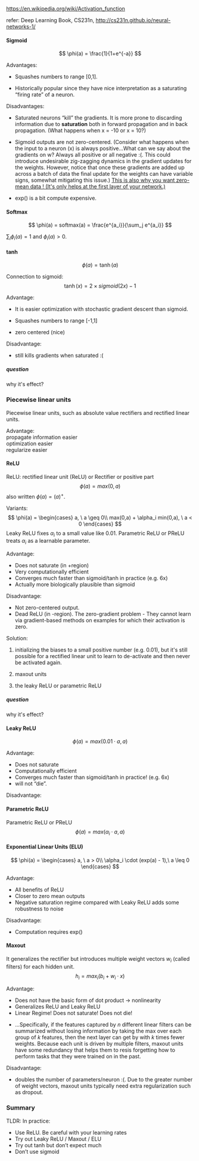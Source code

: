 https://en.wikipedia.org/wiki/Activation_function

refer: Deep Learning Book, CS231n, http://cs231n.github.io/neural-networks-1/



#### Sigmoid

$$
\phi(a) = \frac{1}{1+e^{-a}}
$$

Advantages:

+ Squashes numbers to range [0,1].

+ Historically popular since they have nice interpretation as a saturating “firing rate” of a neuron.

Disadvantages:

+ Saturated neurons “kill” the gradients. It is more prone to discarding information due to **saturation** both in forward propagation and in back propagation. (What happens when x = -10 or x = 10?)

+ Sigmoid outputs are not zero-centered. (Consider what happens when the input to a neuron (x) is always positive...What can we say about the gradients on w? Always all positive or all negative :(. This could introduce undesirable zig-zagging dynamics in the gradient updates for the weights. However, notice that once these gradients are added up across a batch of data the final update for the weights can have variable signs, somewhat mitigating this issue.) <u>This is also why you want zero-mean data ! (It's only helps at the first layer of your network.)</u> 

+ exp() is a bit compute expensive.

#### Softmax

$$
\phi(a) = softmax(a) = \frac{e^{a_i}}{\sum_j e^{a_i}}
$$

$\sum_i \phi_i(a)=1$ and $\phi_i(a) > 0$.





#### tanh

$$
\phi(a) = \tanh(a)
$$

Connection to sigmoid:
$$
\tanh(x) = 2 \times sigmoid(2x) - 1
$$



Advantage:

+ It is easier optimization with stochastic gradient descent than sigmoid.

+ Squashes numbers to range [-1,1]

+ zero centered (nice)

Disadvantage:

+ still kills gradients when saturated :(

##### question

why it's effect?

### Piecewise linear units

Piecewise linear units, such as absolute value rectifiers and rectified linear units.

Advantage: <br>propagate information easier<br>optimization easier<br>regularize easier<br>



#### ReLU

ReLU:  rectified linear unit (ReLU) or Rectifier or positive part
$$
\phi (a) = max(0,a)
$$
also written $\phi(a)=(a)^+$.

Variants:
$$
\phi(a) = 
\begin{cases}
a,  \ a \geq 0\\
max(0,a) + \alpha_i min(0,a), \ a < 0
\end{cases}
$$
Leaky ReLU fixes $\alpha_i$ to a small value like 0.01. Parametric ReLU or PReLU treats $\alpha_i$ as a learnable parameter.



Advantage:

- Does not saturate (in +region)
- Very computationally efficient
- Converges much faster than sigmoid/tanh in practice (e.g. 6x)
- Actually more biologically plausible than sigmoid

Disadvantage:  

+ Not zero-centered output.
+ Dead ReLU (in -region). The zero-gradient problem - They cannot learn via gradient-based methods on examples for which their activation is zero.

Solution:

1. initializing the biases to a small positive number (e.g. 0.01), but it's still possible for a rectified linear unit to learn to de-activate and then never be activated again.

2. maxout units

3. the leaky ReLU or parametric ReLU




##### question

why it's effect?



#### Leaky ReLU

$$
\phi (a) = max(0.01 \cdot a,a)
$$

Advantage:

- Does not saturate
- Computationally efficient
- Converges much faster than
  sigmoid/tanh in practice! (e.g. 6x)
- will not “die”.

Disadvantage:



#### Parametric ReLU

Parametric ReLU or PReLU
$$
\phi (a) = max(\alpha_i \cdot a,a)
$$


#### Exponential Linear Units (ELU)

$$
\phi(a) = 
\begin{cases}
a,  \ a > 0\\
\alpha_i \cdot (exp(a) - 1),\ a \leq 0
\end{cases}
$$

Advantage:

- All benefits of ReLU
- Closer to zero mean outputs
- Negative saturation regime compared with Leaky ReLU adds some robustness to noise 

Disadvantage:

+ Computation requires exp()



#### Maxout

It generalizes the rectifier but introduces multiple weight vectors $w_i$ (called filters) for each hidden unit.
$$
h_i = max_i(b_i + w_i \cdot x)
$$



Advantage: 

- Does not have the basic form of dot product -> nonlinearity
- Generalizes ReLU and Leaky ReLU
- Linear Regime! Does not saturate! Does not die!

+ ...Specifically, if the features captured by $n$ different linear filters can be summarized without losing information by taking the max over each group of $k$ features, then the next layer can get by with $k$ times fewer weights. Because each unit is driven by multiple filters, maxout units have some redundancy that helps them to resis forgetting how to perform tasks that they were trained on in the past.

Disadvantage:

+ doubles the number of parameters/neuron :(. Due to the greater number of weight vectors, maxout units typically need extra regularization such as dropout.



### Summary

TLDR: In practice:
- Use ReLU. Be careful with your learning rates
- Try out Leaky ReLU / Maxout / ELU
- Try out tanh but don’t expect much
- Don’t use sigmoid





